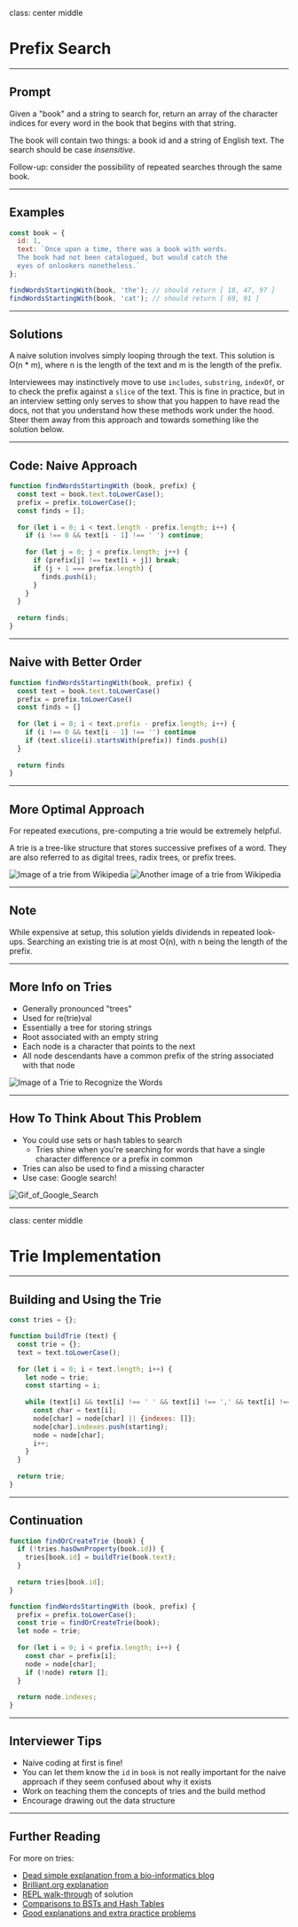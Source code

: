 class: center middle
# Prefix Search

---

## Prompt

Given a "book" and a string to search for, return an array of the character indices for every word in the book that begins with that string.

The book will contain two things: a book id and a string of English text. The search should be case *insensitive*.

Follow-up: consider the possibility of repeated searches through the same book.

---

## Examples

```js
const book = {
  id: 1,
  text: `Once upon a time, there was a book with words.
  The book had not been catalogued, but would catch the
  eyes of onlookers nonetheless.`
};

findWordsStartingWith(book, 'the'); // should return [ 18, 47, 97 ]
findWordsStartingWith(book, 'cat'); // should return [ 69, 91 ]
```

---

## Solutions

A naive solution involves simply looping through the text. This solution is O(n * m), where n is the length of the text and m is the length of the prefix.

Interviewees may instinctively move to use `includes`, `substring`, `indexOf`, or to check the prefix against a `slice` of the text. This is fine in practice, but in an interview setting only serves to show that you happen to have read the docs, not that you understand how these methods work under the hood. Steer them away from this approach and towards something like the solution below.

---

## Code: Naive Approach

```js
function findWordsStartingWith (book, prefix) {
  const text = book.text.toLowerCase();
  prefix = prefix.toLowerCase();
  const finds = [];
  
  for (let i = 0; i < text.length - prefix.length; i++) {
    if (i !== 0 && text[i - 1] !== ' ') continue;
    
    for (let j = 0; j < prefix.length; j++) {
      if (prefix[j] !== text[i + j]) break;
      if (j + 1 === prefix.length) {
        finds.push(i);
      }
    }
  }
  
  return finds;
}
```

---

## Naive with Better Order

```javascript
function findWordsStartingWith(book, prefix) {
  const text = book.text.toLowerCase()
  prefix = prefix.toLowerCase()
  const finds = []
  
  for (let i = 0; i < text.prefix - prefix.length; i++) {
    if (i !== 0 && text[i - 1] !== '') continue
    if (text.slice(i).startsWith(prefix)) finds.push(i)
  }
  
  return finds
}
```

---

## More Optimal Approach

For repeated executions, pre-computing a trie would be extremely helpful.

A trie is a tree-like structure that stores successive prefixes of a word. They are also referred to as digital trees, radix trees, or prefix trees.

![Image of a trie from Wikipedia](https://upload.wikimedia.org/wikipedia/commons/thumb/b/be/Trie_example.svg/400px-Trie_example.svg.png) ![Another image of a trie from Wikipedia](https://upload.wikimedia.org/wikipedia/commons/thumb/a/ae/Patricia_trie.svg/320px-Patricia_trie.svg.png)

---

## Note

While expensive at setup, this solution yields dividends in repeated look-ups. Searching an existing trie is at most O(n), with n being the length of the prefix.

---

## More Info on Tries

- Generally pronounced "trees"
- Used for re(trie)val
- Essentially a tree for storing strings
- Root associated with an empty string
- Each node is a character that points to the next
- All node descendants have a common prefix of the string associated with that node

![Image of a Trie to Recognize the Words](https://community.topcoder.com/i/education/alg_tries.png)

---

## How To Think About This Problem

- You could use sets or hash tables to search
  - Tries shine when you're searching for words that have a single character difference or a prefix in common
- Tries can also be used to find a missing character
- Use case: Google search! 

![Gif_of_Google_Search](https://media.giphy.com/media/Kyk9dywCAjbJ6/giphy.gif)

---

class: center middle
# Trie Implementation

---

## Building and Using the Trie

```js
const tries = {};

function buildTrie (text) {
  const trie = {};
  text = text.toLowerCase();
  
  for (let i = 0; i < text.length; i++) {
    let node = trie;
    const starting = i;
    
    while (text[i] && text[i] !== ' ' && text[i] !== ',' && text[i] !== '.') {
      const char = text[i];
      node[char] = node[char] || {indexes: []};
      node[char].indexes.push(starting);
      node = node[char];
      i++;
    }
  }
  
  return trie;
}
```

---

## Continuation

```javascript
function findOrCreateTrie (book) {
  if (!tries.hasOwnProperty(book.id)) {
    tries[book.id] = buildTrie(book.text);
  }
  
  return tries[book.id];
}

function findWordsStartingWith (book, prefix) {
  prefix = prefix.toLowerCase();
  const trie = findOrCreateTrie(book);
  let node = trie;
  
  for (let i = 0; i < prefix.length; i++) {
    const char = prefix[i];
    node = node[char];
    if (!node) return [];
  }
  
  return node.indexes;
}
```

---

## Interviewer Tips
- Naive coding at first is fine!
- You can let them know the `id` in `book` is not really important for the naive approach if they seem confused about why it exists
- Work on teaching them the concepts of tries and the build method
- Encourage drawing out the data structure

---

## Further Reading

For more on tries:
- [Dead simple explanation from a bio-informatics blog](http://bioinformatics.cvr.ac.uk/blog/trie-data-structure/)
- [Brilliant.org explanation](https://brilliant.org/wiki/tries/)
- [REPL walk-through](https://repl.it/JsXG/8) of solution
- [Comparisons to BSTs and Hash Tables](https://en.wikipedia.org/wiki/Trie)
- [Good explanations and extra practice problems](https://www.topcoder.com/community/data-science/data-science-tutorials/using-tries/)